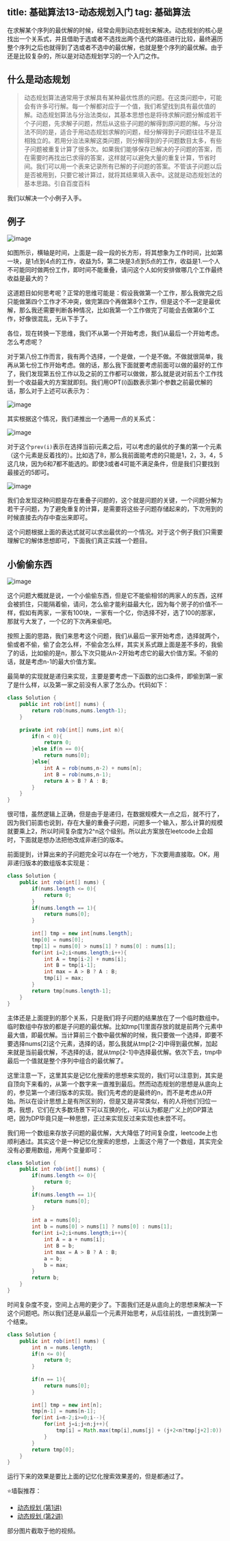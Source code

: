 title: 基础算法13-动态规划入门
tag: 基础算法
---

在求解某个序列的最优解的时候，经常会用到动态规划来解决。动态规划的核心是找出一个关系式，并且借助于选或者不选找出两个迭代的路径进行比较，最终遍历整个序列之后也就得到了选或者不选中的最优解，也就是整个序列的最优解。由于还是比较复杂的，所以是对动态规划学习的一个入门之作。
<!--more-->

## 什么是动态规划

> 动态规划算法通常用于求解具有某种最优性质的问题。在这类问题中，可能会有许多可行解。每一个解都对应于一个值，我们希望找到具有最优值的解。动态规划算法与分治法类似，其基本思想也是将待求解问题分解成若干个子问题，先求解子问题，然后从这些子问题的解得到原问题的解。与分治法不同的是，适合于用动态规划求解的问题，经分解得到子问题往往不是互相独立的。若用分治法来解这类问题，则分解得到的子问题数目太多，有些子问题被重复计算了很多次。如果我们能够保存已解决的子问题的答案，而在需要时再找出已求得的答案，这样就可以避免大量的重复计算，节省时间。我们可以用一个表来记录所有已解的子问题的答案。不管该子问题以后是否被用到，只要它被计算过，就将其结果填入表中。这就是动态规划法的基本思路。引自百度百科




我们以解决一个小例子入手。


## 例子

![image](http://bloghello.oursnail.cn/suanfa13-1.png)

如图所示，横轴是时间，上面是一段一段的长方形，将其想象为工作时间，比如第一块，是1点到4点的工作，收益为5，第二块是3点到5点的工作，收益是1.一个人不可能同时做两份工作，即时间不能重叠，请问这个人如何安排做哪几个工作最终收益是最大的？

这道题目如何思考呢？正常的思维可能是：假设我做第一个工作，那么我做完之后只能做第四个工作才不冲突，做完第四个再做第8个工作，但是这个不一定是最优解，那么我还需要判断各种情况，比如我第一个工作做完了可能会去做第6个工作，好像很混乱，无从下手了。

各位，现在转换一下思维，我们不从第一个开始考虑，我们从最后一个开始考虑。怎么考虑呢？

对于第八份工作而言，我有两个选择，一个是做，一个是不做。不做就很简单，我再从第七份工作开始考虑。做的话，那么我下面就要考虑前面可以做的最好的工作了，我们发现第五份工作以及之前的工作都可以做做，那么就是说对前五个工作找到一个收益最大的方案就即刻。我们用OPT(i)函数表示第i个参数之前最优解的话，那么对于上述可以表示为：

![image](http://bloghello.oursnail.cn/suanfa13-2.png)

其实根据这个情况，我们递推出一个通用一点的关系式：

![image](http://bloghello.oursnail.cn/suanfa13-3.png)

对于这个`prev(i)`表示在选择当前i元素之后，可以考虑的最优的子集的第一个元素（这个元素是反着找的）。比如选了8，那么我前面能考虑的只能是1，2，3，4，5这几块，因为6和7都不能选的。即使3或者4可能不满足条件，但是我们只要找到最接近的5即可。

![image](http://bloghello.oursnail.cn/suanfa13-4.png)

我们会发现这种问题是存在重叠子问题的，这个就是问题的关键，一个问题分解为若干子问题，为了避免重复的计算，是需要将这些子问题存储起来的，下次用到的时候直接去内存中查出来即可。

这个问题根据上面的表达式就可以求出最优的一个情况。对于这个例子我们只需要理解它的解体思想即可，下面我们真正实践一个题目。


## 小偷偷东西

![image](http://bloghello.oursnail.cn/suanfa13-5.png)

这个问题大概就是说，一个小偷偷东西，但是它不能偷相邻的两家人的东西，这样会被抓住，只能隔着偷，请问，怎么偷才能利益最大化，因为每个房子的价值不一样，假如有两家，一家有100块，一家有一个亿，你选择不好，选了100的那家，那就亏大发了，一个亿的下次再来偷吧。

按照上面的思路，我们来思考这个问题，我们从最后一家开始考虑，选择就两个，偷或者不偷，偷了会怎么样，不偷会怎么样，其实关系式跟上面是差不多的，我偷了的话，比如偷的是n，那么下次只能从n-2开始考虑它的最大价值方案。不偷的话，就是考虑n-1的最大价值方案。

最简单的实现就是递归来实现，主要是要考虑一下函数的出口条件，即偷到第一家了是什么样，以及第一家之前没有人家了怎么办。代码如下：


```java
class Solution {
    public int rob(int[] nums) {
        return rob(nums,nums.length-1);
    }
    
    private int rob(int[] nums,int n){
        if(n < 0){
            return 0;
        }else if(n == 0){
            return nums[0];
        }else{
            int A = rob(nums,n-2) + nums[n];
            int B = rob(nums,n-1);
            return A > B ? A : B;
        }
    }
}
```

很可惜，虽然逻辑上正确，但是由于是递归，在数据规模大一点之后，就不行了，因为我们前面也说到，存在大量的重叠子问题，问题多一个输入，那么计算的规模就要乘上2，所以时间复杂度为2^n这个级别。所以此方案放在leetcode上会超时，下面就是想办法把他改成非递归的版本。

前面提到，计算出来的子问题完全可以存在一个地方，下次要用直接取。OK，用非递归版本的数组版本实现是：

```java
class Solution {
    public int rob(int[] nums) {
        if(nums.length <= 0){
            return 0;
        }
        if(nums.length == 1){
            return nums[0];
        }
        
        int[] tmp = new int[nums.length];
        tmp[0] = nums[0];
        tmp[1] = nums[0] > nums[1] ? nums[0] : nums[1];
        for(int i=2;i<nums.length;i++){
            int A = tmp[i-2] + nums[i];
            int B = tmp[i-1];
            int max = A > B ? A : B;
            tmp[i] = max;
        }
        return tmp[nums.length-1];
    }
}
```

主体还是上面提到的那个关系，只是我们将子问题的结果放在了一个临时数组中。临时数组中存放的都是子问题的最优解。比如tmp[1]里面存放的就是前两个元素中最大值，即最优解。当计算前三个数中最优解的时候，我只要做一个选择，即要不要选择nums[2]这个元素，选择的话，那么我就从tmp[2-2]中得到最优解，加起来就是当前最优解，不选择的话，就从tmp[2-1]中选择最优解。依次下去，tmp中最后一个值就是整个序列中组合的最优解了。

这里注意一下，这里其实是记忆化搜索的思想来实现的，我们可以注意到，其实是自顶向下来看的，从第一个数字来一直推到最后。然而动态规划的思想是从底向上的，参见第一个递归版本的实现。我们先考虑的是最终的n，而不是考虑从0开始。所以在设计思想上是有所区别的，但是又是非常类似，有的人将他们归位一类，我想，它们在大多数场景下可以互换的化，可以认为都是广义上的DP算法吧，因为DP毕竟只是一种思想，正过来实现反过来实现也未尝不可。

我们用一个数组来存放子问题的最优解，大大降低了时间复杂度，leetcode上也顺利通过。其实这个是一种记忆化搜索的思想，上面这个用了一个数组，其实完全没有必要用数组，用两个变量即可：


```java
class Solution {
    public int rob(int[] nums) {
        if(nums.length <= 0){
            return 0;
        }
        if(nums.length == 1){
            return nums[0];
        }
        
        int a = nums[0];
        int b = nums[0] > nums[1] ? nums[0] : nums[1];
        for(int i=2;i<nums.length;i++){
            int A = a + nums[i];
            int B = b;
            int max = A > B ? A : B;
            a = b;
            b = max;
        }
        return b;
    }
}
```
时间复杂度不变，空间上占用的更少了。下面我们还是从底向上的思想来解决一下这个问题吧。所以我们还是从最后一个元素开始思考，从后往前找，一直找到第一个结束。

```java
class Solution {
    public int rob(int[] nums) {
        int n = nums.length;
        if(n <= 0){
            return 0;
        }
        
        if(n == 1){
            return nums[0];
        }
        
        int[] tmp = new int[n];
        tmp[n-1] = nums[n-1];
        for(int i=n-2;i>=0;i--){
            for(int j=i;j<n;j++){
                tmp[i] = Math.max(tmp[i],nums[j] + (j+2<n?tmp[j+2]:0));
            }
        }
        return tmp[0];
    }
}
```

运行下来的效果是要比上面的记忆化搜索效果差的，但是都通过了。

⭐墙裂推荐：
- [动态规划 (第1讲)](https://www.bilibili.com/video/av16544031)
- [动态规划 (第2讲)](https://www.bilibili.com/video/av18512769/?spm_id_from=333.788.videocard.0)

部分图片截取于他的视频。